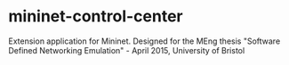 # mininet-control-center
Extension application for Mininet. Designed for the MEng thesis "Software Defined Networking Emulation" - April 2015, University of Bristol
